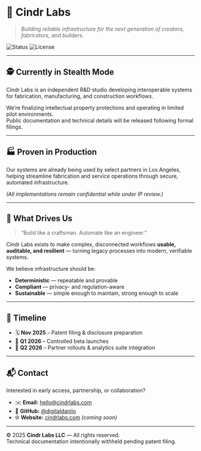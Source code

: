 # 🧪 Cindr Labs
> _Building reliable infrastructure for the next generation of creators, fabricators, and builders._

![Status](https://img.shields.io/badge/status-stealth_mode-blue)
![License](https://img.shields.io/badge/license-proprietary-lightgrey)

---

## 🕵️ Currently in Stealth Mode

Cindr Labs is an independent R&D studio developing interoperable systems for fabrication, manufacturing, and construction workflows.

We’re finalizing intellectual property protections and operating in limited pilot environments.  
Public documentation and technical details will be released following formal filings.

---

## 🏭 Proven in Production

Our systems are already being used by select partners in Los Angeles, helping streamline fabrication and service operations through secure, automated infrastructure.

*(All implementations remain confidential while under IP review.)*

---

## 🧠 What Drives Us

> “Build like a craftsman. Automate like an engineer.”

Cindr Labs exists to make complex, disconnected workflows **usable, auditable, and resilient** — turning legacy processes into modern, verifiable systems.

We believe infrastructure should be:
- **Deterministic** — repeatable and provable  
- **Compliant** — privacy- and regulation-aware  
- **Sustainable** — simple enough to maintain, strong enough to scale  

---

## 📅 Timeline

- 🗓️ **Nov 2025** – Patent filing & disclosure preparation  
- 🧩 **Q1 2026** – Controlled beta launches  
- 🚀 **Q2 2026** – Partner rollouts & analytics suite integration  

---

## 📬 Contact

Interested in early access, partnership, or collaboration?

- ✉️ **Email:** hello@cindrlabs.com  
- 🧰 **GitHub:** [@digitaldaniio](https://github.com/digitaldaniio)  
- 🌐 **Website:** [cindrlabs.com](https://cindrlabs.com) _(coming soon)_

---

© 2025 **Cindr Labs LLC** — All rights reserved.  
Technical documentation intentionally withheld pending patent filing.

